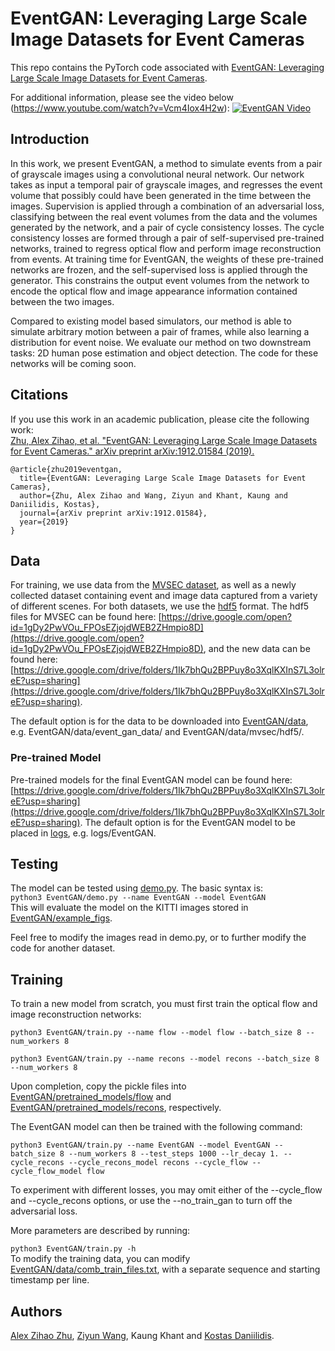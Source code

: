 # EventGAN: Leveraging Large Scale Image Datasets for Event Cameras

This repo contains the PyTorch code associated with [EventGAN: Leveraging Large Scale Image Datasets for Event Cameras](https://arxiv.org/abs/1912.01584). 

For additional information, please see the video below (https://www.youtube.com/watch?v=Vcm4Iox4H2w):
[![EventGAN Video](https://img.youtube.com/vi/Vcm4Iox4H2w/0.jpg)](https://www.youtube.com/watch?v=Vcm4Iox4H2w)

## Introduction
In this work, we present EventGAN, a method to simulate events from a pair of grayscale images using a convolutional neural network. Our network takes as input a temporal pair of grayscale images, and regresses the event volume that possibly could have been generated in the time between the images. Supervision is applied through a combination of an adversarial loss, classifying between the real event volumes from the data and the volumes generated by the network, and a pair of cycle consistency losses. The cycle consistency losses are formed through a pair of self-supervised pre-trained networks, trained to regress optical flow and perform image reconstruction from events. At training time for EventGAN, the weights of these pre-trained networks are frozen, and the self-supervised loss is applied through the generator. This constrains the output event volumes from the network to encode the optical flow and image appearance information contained between the two images.

Compared to existing model based simulators, our method is able to simulate arbitrary motion between a pair of frames, while also learning a distribution for event noise. We evaluate our method on two downstream tasks: 2D human pose estimation and object detection. The code for these networks will be coming soon.

## Citations
If you use this work in an academic publication, please cite the following work:  
[Zhu, Alex Zihao, et al. "EventGAN: Leveraging Large Scale Image Datasets for Event Cameras." arXiv preprint arXiv:1912.01584 (2019).](https://arxiv.org/abs/1912.01584)

```
@article{zhu2019eventgan,
  title={EventGAN: Leveraging Large Scale Image Datasets for Event Cameras},
  author={Zhu, Alex Zihao and Wang, Ziyun and Khant, Kaung and Daniilidis, Kostas},
  journal={arXiv preprint arXiv:1912.01584},
  year={2019}
}
```

## Data
For training, we use data from the [MVSEC dataset](https://daniilidis-group.github.io/mvsec/), as well as a newly collected dataset containing event and image data captured from a variety of different scenes. For both datasets, we use the [hdf5](https://www.hdfgroup.org/solutions/hdf5/) format. The hdf5 files for MVSEC can be found here: [https://drive.google.com/open?id=1gDy2PwVOu_FPOsEZjojdWEB2ZHmpio8D](https://drive.google.com/open?id=1gDy2PwVOu_FPOsEZjojdWEB2ZHmpio8D), and the new data can be found here: [https://drive.google.com/drive/folders/1Ik7bhQu2BPPuy8o3XqlKXInS7L3olreE?usp=sharing](https://drive.google.com/drive/folders/1Ik7bhQu2BPPuy8o3XqlKXInS7L3olreE?usp=sharing).

The default option is for the data to be downloaded into [EventGAN/data](EventGAN/data), e.g. EventGAN/data/event_gan_data/ and EventGAN/data/mvsec/hdf5/.

### Pre-trained Model
Pre-trained models for the final EventGAN model can be found here: [https://drive.google.com/drive/folders/1Ik7bhQu2BPPuy8o3XqlKXInS7L3olreE?usp=sharing](https://drive.google.com/drive/folders/1Ik7bhQu2BPPuy8o3XqlKXInS7L3olreE?usp=sharing). The default option is for the EventGAN model to be placed in [logs](logs), e.g. logs/EventGAN.

## Testing
The model can be tested using [demo.py](EventGAN/demo.py). The basic syntax is:  
```python3 EventGAN/demo.py --name EventGAN --model EventGAN```  
This will evaluate the model on the KITTI images stored in [EventGAN/example_figs](EventGAN/example_figs).

Feel free to modify the images read in demo.py, or to further modify the code for another dataset.

## Training
To train a new model from scratch, you must first train the optical flow and image reconstruction networks:

```python3 EventGAN/train.py --name flow --model flow --batch_size 8 --num_workers 8```

```python3 EventGAN/train.py --name recons --model recons --batch_size 8 --num_workers 8```

Upon completion, copy the pickle files into [EventGAN/pretrained_models/flow](EventGAN/pretrained_models/flow) and [EventGAN/pretrained_models/recons](EventGAN/pretrained_models/recons), respectively.

The EventGAN model can then be trained with the following command:

```python3 EventGAN/train.py --name EventGAN --model EventGAN --batch_size 8 --num_workers 8 --test_steps 1000 --lr_decay 1. --cycle_recons --cycle_recons_model recons --cycle_flow --cycle_flow_model flow```

To experiment with different losses, you may omit either of the --cycle_flow and --cycle_recons options, or use the --no_train_gan to turn off the adversarial loss.

More parameters are described by running:  

```python3 EventGAN/train.py -h```  
To modify the training data, you can modify [EventGAN/data/comb_train_files.txt](EventGAN/data/comb_train_files.txt), with a separate sequence and starting timestamp per line.

## Authors
[Alex Zihao Zhu](https://fling.seas.upenn.edu/~alexzhu/dynamic/), [Ziyun Wang](https://scholar.google.com/citations?user=Wq7iaonvhawC&hl=en), Kaung Khant and [Kostas Daniilidis](https://www.cis.upenn.edu/~kostas/).
